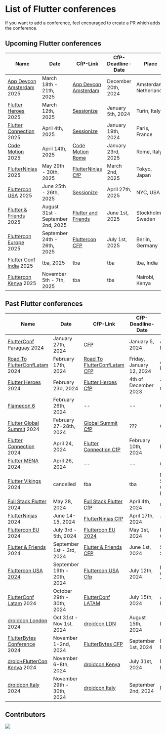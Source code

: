 # List of Flutter conferences

If you want to add a conference, feel encouraged to create a PR which adds the conference.

## Upcoming Flutter conferences

<!-- Make sure the table format is aligned and conferences are in chronological order :) -->

| Name                            | Date                             | CfP-Link                   | CfP-Deadline-Date   | Place                  | Aprox. Attendees |
| ------------------------------- | -------------------------------- | -------------------------- | ------------------- | ---------------------- | ---------------- |
| [App Devcon Amsterdam][36] 2025 | March 18th - 21th, 2025          | [App Devcon Amsterdam][37] | December 20th, 2024 | Amsterdam, Netherlands | 1000+            |
| [Flutter Heroes][46] 2025       | March 12th, 2025                 | [Sessionize][47]           | January 5th, 2024   | Turin, Italy           | ???              |
| [Flutter Connection][45] 2025   | April 4th, 2025                  | [Sessionize][44]           | January 19th, 2024  | Paris, France          | ???              |
| [Code Motion][41] 2025          | April 14th, 2025                 | [Code Motion Rome][42]     | January 23rd, 2025  | Rome, Italy            | ???              |
| [FlutterNinjas][5] 2025         | May 29th - 30th, 2025            | [FlutterNinjas CfP][40]    | March 2nd, 2025     | Tokyo, Japan           | ???              |
| [Fluttercon USA][48] 2025       | June 25th - 26th, 2025           | [Sessionize][49]           | April 27th, 2025    | NYC, USA               | 500+             |
| [Flutter & Friends][9] 2025     | August 31st - September 2nd, 2025| [Flutter and Friends][50]  | June 1st, 2025      | Stockholm, Sweden      | 500+             |
| [Fluttercon Europe][34] 2025    | September 24th - 26th, 2025      | [Fluttercon CFP][43]       | July 1st, 2025      | Berlin, Germany        | 1000+            |
| [Flutter Conf India][15] 2025   | tba, 2025                        | tba                        | tba                 | tba, India             | 500-1000         |
| [Fluttercon Kenya][29] 2025     | November 5th - 7th, 2025         | tba                        | tba                 | Nairobi, Kenya         | 500+             |

## Past Flutter conferences

<!-- Make sure the table format is aligned and conferences are in chronological order :) -->

| Name                                | Date                        | CfP-Link                           | CfP-Deadline-Date        | Place                               | Aprox. Attendees |
| ----------------------------------- | --------------------------- | ---------------------------------- | ------------------------ | ----------------------------------- | ---------------- |
| [FlutterConf Paraguay 2024][38]     | January 27th, 2024          | [CFP][39]                          | January 5, 2024          | Asunción, Paraguay                  | 500-1000         |
| [Road To FlutterConfLatam][18] 2024 | February 17th, 2024         | [Road To FlutterConfLatam CFP][19] | Friday, January 12, 2024 | Arequipa, Perú                      | 500-1000         |
| [Flutter Heroes][20] 2024           | February 23d, 2024          | [Flutter Heroes CfP][21]           | 4th of December 2023     | Turin, Italy & Online               | ???              |
| [Flamecon 6][22]                    | February 26th, 2024         | --                                 | --                       | Online                              | 100 +            |
| [Flutter Global Summit][23] 2024    | February 27-28th, 2024      | [Global Summit CfP][24]            | ???                      | Online                              | 5000 +           |
| [Flutter Connection][25] 2024       | April 24, 2024              | [Flutter Connection CfP][26]       | February 10th, 2024      | Paris, France                       | ???              |
| [Flutter MENA][1] 2024              | April 26, 2024              | --                                 | --                       | [Online][27]                        |                  |
| [Flutter Vikings][17] 2024          | cancelled                   | tba                                | tba                      | Malmö, Sweden / Copenhagen, Denmark | 500 ?            |
| [Full Stack Flutter][3] 2024        | May 28, 2024                | [Full Stack Flutter CfP][4]        | April 4th, 2024          | Online                              | 1000+            |
| [FlutterNinjas][5] 2024             | June 14-15, 2024            | [FlutterNinjas CfP][6]             | April 17th, 2024         | Tokyo, Japan                        | ???              |
| [Fluttercon EU][7] 2024             | July 3rd - 5th, 2024        | [Fluttercon EU 2024][8]            | May 1st, 2024            | Berlin, Germany                     | 1000+            |
| [Flutter & Friends][9] 2024         | September 1st - 3rd, 2024   | [Flutter & Friends CFP][10]        | June 1st, 2024           | Stockholm, Sweden                   | 300+             |
| [Fluttercon USA 2024][11]           | September 19th - 20th, 2024 | [Fluttercon USA Cfp][30]           | July 12th, 2024          | New York City, New York             | 150+             |
| [FlutterConf Latam][13] 2024        | October 29th - 30th, 2024   | [FlutterConf LATAM][32]            | July 15th, 2024          | Arequipa, Perú                      | 300 - 500        |
| [droidcon London][14] 2024          | Oct 31st - Nov 1st, 2024    | [droidcon LDN][31]                 | August 15th, 2024        | London, UK                          | 1000+            |
| [FlutterBytes Conference][12] 2024  | November 1-2nd, 2024        | [FlutterBytes CFP][35]             | September 1st, 2024      | Lagos, Nigeria                      | 500+             |
| [droid+FlutterCon Kenya][29] 2024   | November 6-8th, 2024        | [droidcon Kenya][28]               | July 31st, 2024          | Nairobi, Kenya                      | 500+             |
| [droidcon Italy][16] 2024           | November 29th - 30th, 2024  | [droidcon Italy][33]               | September 2nd, 2024      | Milan, Italy                        | 500-1000         |

## Contributors

<a href="https://github.com/m-theis/flutter_conferences/graphs/contributors">
  <img src="https://contrib.rocks/image?repo=m-theis/flutter_conferences" />
</a>

[1]: https://fluttermena.com/
[2]: https://www.youtube.com/live/b4Mwa9W5vPA?si=4whxfqBVJkJcHZoO
[3]: https://fullstackflutter.dev
[4]: https://forms.gle/aYrcS3dJFZxQW3Eu6
[5]: https://flutterninjas.dev/
[6]: https://sessionize.com/flutterninjas-2024/
[7]: https://fluttercon.dev/
[8]: https://sessionize.com/flutterconeurope-2024/
[9]: https://www.flutterfriends.dev/
[10]: https://airtable.com/appAYMHfCGwzg7bxu/shrSoAdprf4WMGpdY
[11]: https://flutterconusa.dev/
[12]: https://www.flutterbytesconf.com/
[13]: https://flutterconflatam.dev/
[14]: https://london.droidcon.com/
[15]: https://flutterconf.in/home
[16]: https://it.droidcon.com/2024/
[17]: https://fluttervikings.com/
[18]: https://peru.flutterconflatam.dev
[19]: https://forms.gle/wRYhGjMNk9e8rvVo8
[20]: https://flutterheroes.com/
[21]: https://papers.synesthesia.it/flutter-heroes-2024/cfp
[22]: https://flame-engine.org/flamecon
[23]: https://events.geekle.us/flutter
[24]: https://docs.google.com/forms/d/e/1FAIpQLScbZEiHXQRRjebkPQM87cisJdkibaD2qd3nRdMiADmP5129Ww/viewform
[25]: https://flutterconnection.io/
[26]: https://flutterconnection.io/cfp
[27]: https://www.youtube.com/live/b4Mwa9W5vPA?si=4whxfqBVJkJcHZoO
[28]: https://sessionize.com/droidcon-kenya-2024
[29]: https://flutterconke.dev/
[30]: https://sessionize.com/fluttercon-usa-2024/
[31]: https://sessionize.com/droidcon-london-2024
[32]: https://docs.google.com/forms/d/e/1FAIpQLSdRTv56rTr_P1LidHu6xc2GtTcgpVs6pAGiKdRy68wFdicIcg/viewform
[33]: https://papers.synesthesia.it/droidcon-2024/cfp
[34]: https://www.droidcon.com/events/fluttercon-europe-2025/
[35]: https://sessionize.com/flutterbytes-conference-2024
[36]: https://appdevcon.nl/
[37]: https://sessionize.com/appdevcon-2025/
[38]: https://gdg.community.dev/events/details/google-gdg-encarnacion-presents-flutterconf-paraguay-2024/
[39]: https://shorturl.at/zBDM2
[40]: https://sessionize.com/flutterninjas-2025/
[41]: https://conferences.codemotion.com/rome2025/
[42]: https://sessionize.com/codemotion-rome-2025/
[43]: https://sessionize.com/fluttercon-europe-2025/
[44]: https://sessionize.com/flutter-connection-2025
[45]: https://flutterconnection.io/
[46]: https://flutterheroes.com/2025/
[47]: https://papers.synesthesia.it/fh-2025/cfp
[48]: https://flutterconusa.dev/
[49]: https://sessionize.com/fluttercon-usa-2025/
[50]: https://airtable.com/appnt9GgdfcnH4XjT/pagdanm13HR3z3f1k/form

